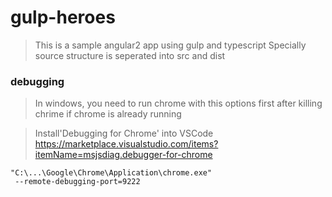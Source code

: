 # gulp-heroes
> This is a sample angular2 app using gulp and typescript
Specially source structure is seperated into src and dist

### debugging
> In windows, you need to run chrome with this options first
after killing chrime if chrome is already running

> Install'Debugging for Chrome' into VSCode
https://marketplace.visualstudio.com/items?itemName=msjsdiag.debugger-for-chrome


```
"C:\...\Google\Chrome\Application\chrome.exe"
 --remote-debugging-port=9222
```